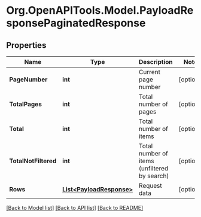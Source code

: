 # Org.OpenAPITools.Model.PayloadResponsePaginatedResponse

## Properties

Name | Type | Description | Notes
------------ | ------------- | ------------- | -------------
**PageNumber** | **int** | Current page number | [optional] 
**TotalPages** | **int** | Total number of pages | [optional] 
**Total** | **int** | Total number of items | [optional] 
**TotalNotFiltered** | **int** | Total number of items (unfiltered by search) | [optional] 
**Rows** | [**List&lt;PayloadResponse&gt;**](PayloadResponse.md) | Request data | [optional] 

[[Back to Model list]](../README.md#documentation-for-models) [[Back to API list]](../README.md#documentation-for-api-endpoints) [[Back to README]](../README.md)

